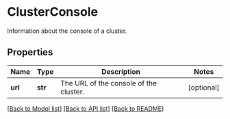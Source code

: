 # ClusterConsole

Information about the console of a cluster.
## Properties
Name | Type | Description | Notes
------------ | ------------- | ------------- | -------------
**url** | **str** | The URL of the console of the cluster. | [optional] 

[[Back to Model list]](../README.md#documentation-for-models) [[Back to API list]](../README.md#documentation-for-api-endpoints) [[Back to README]](../README.md)



